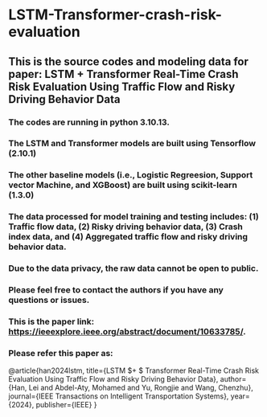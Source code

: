 # LSTM-Transformer-crash-risk-evaluation
## This is the source codes and modeling data for paper: LSTM + Transformer Real-Time Crash Risk Evaluation Using Traffic Flow and Risky Driving Behavior Data

### The codes are running in python 3.10.13.
### The LSTM and Transformer models are built using Tensorflow (2.10.1)
### The other baseline models (i.e., Logistic Regreesion, Support vector Machine, and XGBoost) are built using scikit-learn (1.3.0)
### The data processed for model training and testing includes: (1) Traffic flow data, (2) Risky driving behavior data, (3) Crash index data, and (4) Aggregated traffic flow and risky driving behavior data.
### Due to the data privacy, the raw data cannot be open to public. 
### Please feel free to contact the authors if you have any questions or issues.

### This is the paper link: https://ieeexplore.ieee.org/abstract/document/10633785/. 
### Please refer this paper as: 
@article{han2024lstm,
  title={LSTM $+ $ Transformer Real-Time Crash Risk Evaluation Using Traffic Flow and Risky Driving Behavior Data},
  author={Han, Lei and Abdel-Aty, Mohamed and Yu, Rongjie and Wang, Chenzhu},
  journal={IEEE Transactions on Intelligent Transportation Systems},
  year={2024},
  publisher={IEEE}
}
